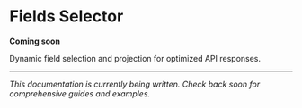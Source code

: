 # Fields Selector

**Coming soon**

Dynamic field selection and projection for optimized API responses.

---

*This documentation is currently being written. Check back soon for comprehensive guides and examples.*
